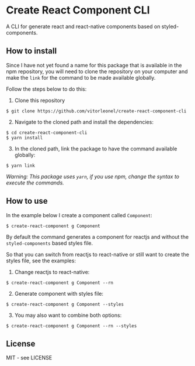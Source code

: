 # Create React Component CLI

A CLI for generate react and react-native components based on styled-components.

## How to install

Since I have not yet found a name for this package that is available in the npm repository, you will need to clone the repository on your computer and make the `link` for the command to be made available globally.

Follow the steps below to do this:

1. Clone this repository

```
$ git clone https://github.com/vitorleonel/create-react-component-cli
```

2. Navigate to the cloned path and install the dependencies:

```
$ cd create-react-component-cli
$ yarn install
```

3. In the cloned path, link the package to have the command available globally:

```
$ yarn link
```

_Warning: This package uses `yarn`, if you use npm, change the syntax to execute the commands._

## How to use

In the example below I create a component called `Component`:

```
$ create-react-component g Component
```

By default the command generates a component for reactjs and without the `styled-components` based styles file.

So that you can switch from reactjs to react-native or still want to create the styles file, see the examples:

1. Change reactjs to react-native:

```
$ create-react-component g Component --rn
```

2. Generate component with styles file:

```
$ create-react-component g Component --styles
```

3. You may also want to combine both options:

```
$ create-react-component g Component --rn --styles
```

## License

MIT - see LICENSE
